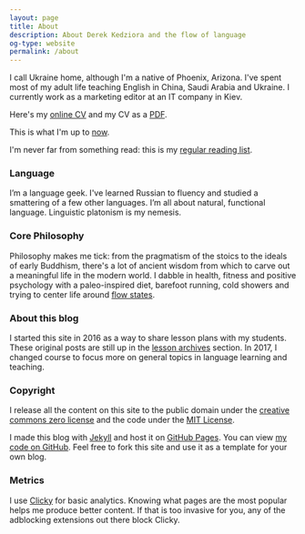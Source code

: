 ```yaml
---
layout: page
title: About
description: About Derek Kedziora and the flow of language
og-type: website
permalink: /about
---
```

I call Ukraine home, although I'm a native of Phoenix, Arizona. I've spent most of my adult life teaching English in China, Saudi Arabia and Ukraine. I currently work as a marketing editor at an IT company in Kiev.  

Here's my [online CV][0] and my CV as a [PDF][1].

This is what I'm up to [now][2].

I'm never far from something read: this is my [regular reading list][3].
<!-- Here is my [book list][4] -->

### Language

I’m a language geek. I've learned Russian to fluency and studied a smattering of a few other languages. I’m all about natural, functional language. Linguistic platonism is my nemesis.

### Core Philosophy

Philosophy makes me tick: from the pragmatism of the stoics to the ideals of early Buddhism, there's a lot of ancient wisdom from which to carve out a meaningful life in the modern world. I dabble in health, fitness and positive psychology with a paleo-inspired diet, barefoot running, cold showers and trying to center life around [flow states][5].

### About this blog

I started this site in 2016 as a way to share lesson plans with my students. These original posts are still up in the [lesson archives][6] section. In 2017, I changed course to focus more on general topics in language learning and teaching.

### Copyright

I release all the content on this site to the public domain under the [creative commons zero license][7] and the code under the [MIT License][8].

I made this blog with [Jekyll][8] and host it on [GitHub Pages][9]. You can view [my code on GitHub][10]. Feel free to fork this site and use it as a template for your own blog.

### Metrics

I use [Clicky][11] for basic analytics. Knowing what pages are the most popular helps me produce better content. If that is too invasive for you, any of the adblocking extensions out there block Clicky.  

[0]: /cv
[1]: /pages/cv-kedziora.pdf
[2]: /now
[3]: /what-I-regularly-read
[5]: https://en.wikipedia.org/wiki/Flow_(psychology)
[6]: /lesson-archives/
[7]: https://creativecommons.org/publicdomain/zero/1.0/
[8]: https://github.com/derekkedziora/derekkedziora.github.io/blob/master/LICENSE.md
[9]: http://jekyllrb.com
[10]: https://pages.github.com
[11]: https://github.com/derekkedziora/derekkedziora.github.io
[12]: https://clicky.com
